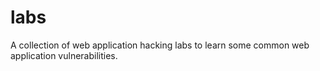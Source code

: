 # labs
A collection of web application hacking labs to learn some common web application vulnerabilities.
